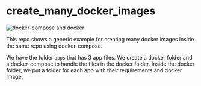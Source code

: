 # create_many_docker_images

![docker-compose and docker](https://jhymer.dev/content/images/2020/05/docker-compose-1.png)

This repo shows a generic example for creating many docker images inside the same repo using docker-compose.

We have the folder `apps` that has 3 app files. We create a docker folder and a docker-compose to handle the files in the docker folder. Inside the docker folder, we put a folder for each app with their requirements and docker image.